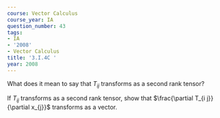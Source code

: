 ```yaml
---
course: Vector Calculus
course_year: IA
question_number: 43
tags:
- IA
- '2008'
- Vector Calculus
title: '3.I.4C '
year: 2008
---
```



What does it mean to say that $T_{i j}$ transforms as a second rank tensor?

If $T_{i j}$ transforms as a second rank tensor, show that $\frac{\partial T_{i j}}{\partial x_{j}}$ transforms as a vector.